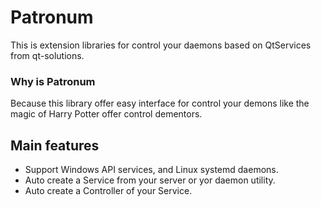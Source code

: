 # Patronum
This is extension libraries for control your daemons based on QtServices from qt-solutions.

### Why is Patronum
Because this library offer easy interface for control your demons like the magic of Harry Potter offer control dementors.

## Main features

* Support Windows API services, and Linux systemd daemons.
* Auto create a Service from your server or yor daemon utility.
* Auto create a Controller of your Service. 

